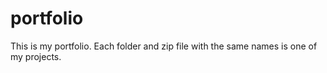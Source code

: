 # portfolio
This is my portfolio. Each folder and zip file with the same names is one of my projects.
